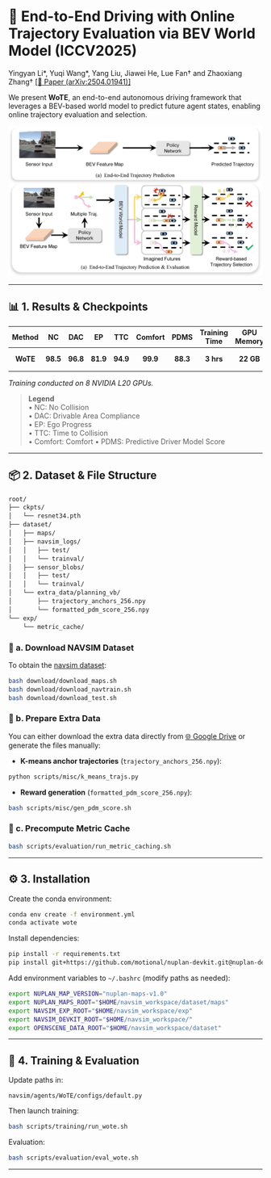 # 🚗 End-to-End Driving with Online Trajectory Evaluation via BEV World Model (ICCV2025)

Yingyan Li*, Yuqi Wang*, Yang Liu, Jiawei He, Lue Fan† and Zhaoxiang Zhang†
[[📄 Paper (arXiv:2504.01941)]](https://arxiv.org/abs/2504.01941)

We present **WoTE**, an end-to-end autonomous driving framework that leverages a BEV-based world model to predict future agent states, enabling online trajectory evaluation and selection.

<p align="center">
  <img src="assets/fig1.jpg" alt="WoTE Framework" width="1000"/>
</p>

---
## 📊 1. Results & Checkpoints

| Method     | NC   | DAC  | EP   | TTC  | Comfort | PDMS | Training Time | GPU Memory | Checkpoint |
|:----------:|:----:|:----:|:----:|:----:|:-------:|:----:|:--------------:|:-----------:|:----------:|
| **WoTE**   | **98.5** | **96.8** | **81.9** | **94.9** | **99.9**  | **88.3** | **3 hrs** | **22 GB**   | [📥 Download](https://drive.google.com/drive/folders/1dIHK8nXkzhIhGCRQOpKibaizwH-7fHqs?usp=sharing) |

*Training conducted on 8 NVIDIA L20 GPUs.*  


> **Legend**  
> • NC: No Collision  
> • DAC: Drivable Area Compliance  
> • EP: Ego Progress  
> • TTC: Time to Collision  
> • Comfort: Comfort
> • PDMS: Predictive Driver Model Score

---


## 📦 2. Dataset & File Structure

```bash
root/
├── ckpts/
│   └── resnet34.pth
├── dataset/
│   ├── maps/
│   ├── navsim_logs/
│   │   ├── test/
│   │   └── trainval/
│   ├── sensor_blobs/
│   │   ├── test/
│   │   └── trainval/
│   └── extra_data/planning_vb/
│       ├── trajectory_anchors_256.npy
│       └── formatted_pdm_score_256.npy
└── exp/
    └── metric_cache/
```

### 📁 a. Download NAVSIM Dataset

To obtain the [navsim dataset](https://github.com/autonomousvision/navsim/tree/main):

```bash
bash download/download_maps.sh
bash download/download_navtrain.sh
bash download/download_test.sh
```

### 📁 b. Prepare Extra Data

You can either download the extra data directly from [🌐 Google Drive](https://drive.google.com/drive/folders/1dIHK8nXkzhIhGCRQOpKibaizwH-7fHqs?usp=sharing) or generate the files manually:

- **K-means anchor trajectories** (`trajectory_anchors_256.npy`):

```bash
python scripts/misc/k_means_trajs.py
```

- **Reward generation** (`formatted_pdm_score_256.npy`):

```bash
bash scripts/misc/gen_pdm_score.sh
```

### 📁 c. Precompute Metric Cache

```bash
bash scripts/evaluation/run_metric_caching.sh
```

---

## ⚙️ 3. Installation

Create the conda environment:

```bash
conda env create -f environment.yml
conda activate wote
```

Install dependencies:

```bash
pip install -r requirements.txt
pip install git+https://github.com/motional/nuplan-devkit.git@nuplan-devkit-v1.2#egg=nuplan-devkit
```

Add environment variables to `~/.bashrc` (modify paths as needed):

```bash
export NUPLAN_MAP_VERSION="nuplan-maps-v1.0"
export NUPLAN_MAPS_ROOT="$HOME/navsim_workspace/dataset/maps"
export NAVSIM_EXP_ROOT="$HOME/navsim_workspace/exp"
export NAVSIM_DEVKIT_ROOT="$HOME/navsim_workspace/"
export OPENSCENE_DATA_ROOT="$HOME/navsim_workspace/dataset"
```

---

## 🚀 4. Training & Evaluation

Update paths in:

```
navsim/agents/WoTE/configs/default.py
```

Then launch training:

```bash
bash scripts/training/run_wote.sh
```

Evaluation:
```bash
bash scripts/evaluation/eval_wote.sh
```
---

